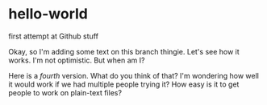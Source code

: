 hello-world
===========

first attempt at Github stuff

Okay, so I'm adding some text on this branch thingie.  Let's see how it works.  I'm not optimistic.  But when am I?

Here is a *fourth* version.  What do you think of that?  I'm wondering how well it would work if we had multiple people trying it?   How easy is it to get people to work on plain-text files?
